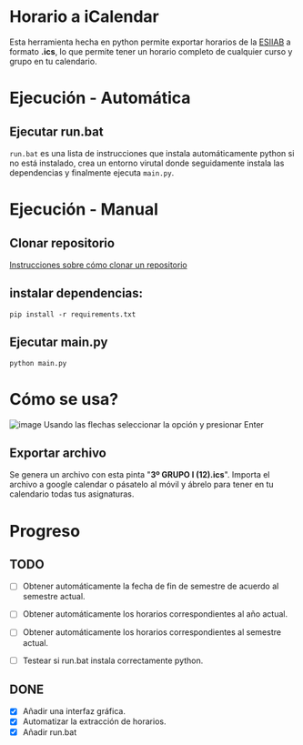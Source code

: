 # Horario a iCalendar

Esta herramienta hecha en python permite exportar horarios de la [ESIIAB](https://www.esiiab.uclm.es/grado/horarios.php?que=&curso=2024-25&submenu=2) a formato **.ics**, lo que permite tener un horario completo de cualquier curso y grupo en tu calendario.


# Ejecución - Automática

## Ejecutar run.bat
`run.bat` es una lista de instrucciones que instala automáticamente python si no está instalado, crea un entorno virutal donde seguidamente instala las dependencias y finalmente ejecuta `main.py`.

# Ejecución - Manual
## Clonar repositorio
[Instrucciones sobre cómo clonar un repositorio](https://docs.github.com/es/repositories/creating-and-managing-repositories/cloning-a-repository)
## instalar dependencias:    
`pip install -r requirements.txt`

## Ejecutar main.py
`python main.py`

# Cómo se usa?
![image](https://github.com/user-attachments/assets/4fea4a76-1034-4e3c-9e0c-5f5fded208ad)
Usando las flechas seleccionar la opción y presionar Enter

## Exportar archivo
Se genera un archivo con esta pinta "**3º GRUPO I (12).ics**". Importa el archivo a google calendar o pásatelo al móvil y ábrelo para tener en tu calendario todas tus asignaturas.

# Progreso
## TODO
- [ ] Obtener automáticamente la fecha de fin de semestre de acuerdo al semestre actual.
- [ ] Obtener automáticamente los horarios correspondientes al año actual.
- [ ] Obtener automáticamente los horarios correspondientes al semestre actual.
- [ ] Testear si run.bat instala correctamente python.


## DONE
- [x] Añadir una interfaz gráfica.
- [X] Automatizar la extracción de horarios.
- [X] Añadir run.bat 
